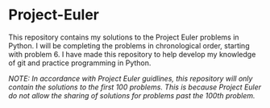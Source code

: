 # Project-Euler

This repository contains my solutions to the Project Euler problems in Python. I will be completing the problems in chronological order, starting with problem 6. I have made this repository to help develop my knowledge of git and practice programming in Python.

*NOTE: In accordance with Project Euler guidlines, this repository will only contain the solutions to the first 100 problems. This is because Project Euler do not allow the sharing of solutions for problems past the 100th problem.*
